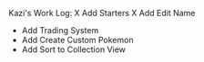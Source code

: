 Kazi's Work Log:
X Add Starters 
X Add Edit Name
- Add Trading System
- Add Create Custom Pokemon
- Add Sort to Collection View